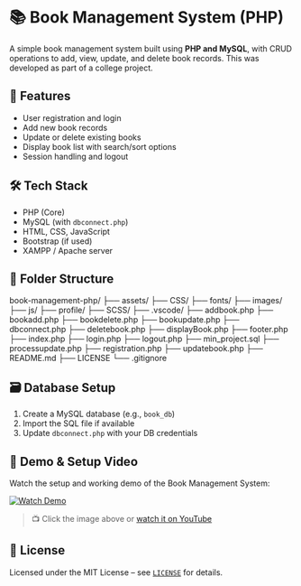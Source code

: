 # 📚 Book Management System (PHP)

A simple book management system built using **PHP and MySQL**, with CRUD operations to add, view, update, and delete book records. This was developed as part of a college project.

## 🚀 Features

- User registration and login
- Add new book records
- Update or delete existing books
- Display book list with search/sort options
- Session handling and logout

## 🛠 Tech Stack

- PHP (Core)
- MySQL (with `dbconnect.php`)
- HTML, CSS, JavaScript
- Bootstrap (if used)
- XAMPP / Apache server

## 📁 Folder Structure

book-management-php/
├── assets/
├── CSS/
├── fonts/
├── images/
├── js/
├── profile/
├── SCSS/
├── .vscode/
├── addbook.php
├── bookadd.php
├── bookdelete.php
├── bookupdate.php
├── dbconnect.php
├── deletebook.php
├── displayBook.php
├── footer.php
├── index.php
├── login.php
├── logout.php
├── min_project.sql
├── processupdate.php
├── registration.php
├── updatebook.php
├── README.md
├── LICENSE
└── .gitignore


## 🗃️ Database Setup

1. Create a MySQL database (e.g., `book_db`)
2. Import the SQL file if available
3. Update `dbconnect.php` with your DB credentials

## 🎥 Demo & Setup Video

Watch the setup and working demo of the Book Management System:

[![Watch Demo](https://img.youtube.com/vi/Qa-_iGTB8rU/0.jpg)](https://www.youtube.com/watch?v=Qa-_iGTB8rU&ab_channel=Projectgeeks)

> 📺 Click the image above or [watch it on YouTube](https://www.youtube.com/watch?v=Qa-_iGTB8rU&ab_channel=Projectgeeks)


## 📄 License

Licensed under the MIT License – see [`LICENSE`](./LICENSE) for details.
